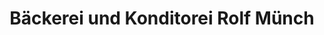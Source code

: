 ---
title: "Bäckerei und Konditorei Rolf Münch"
url: /oppach/baeckerei-und-konditorei-rolf-muench/
shop: Bäckerei
---